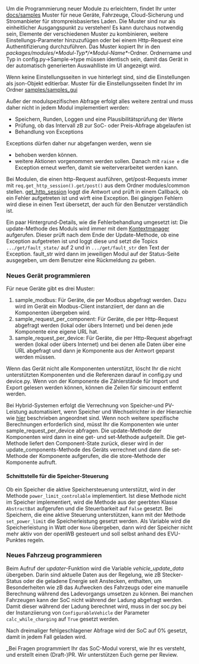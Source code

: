 Um die Programmierung neuer Module zu erleichtern, findet Ihr unter [docs/samples](https://github.com/openWB/core/tree/master/docs/samples?v30-12-2022) Muster für neue Geräte, Fahrzeuge, Cloud-Sicherung und Stromanbieter für strompreisbasiertes Laden.
Die Muster sind nur als einheitlicher Ausgangspunkt zu verstehen! Es kann durchaus notwendig sein, Elemente der verschiedenen Muster zu kombinieren, weitere Einstellungs-Parameter hinzuzufügen oder bei einem Http-Request eine Authentifizierung durchzuführen.
Das Muster kopiert Ihr in den _packages/modules/\*Modul-Typ\*/\*Modul-Name\*_-Ordner. Ordnername und Typ in config.py->Sample->type müssen identisch sein, damit das Gerät in der automatisch generierten Auswahlliste im UI angezeigt wird.

Wenn keine Einstellungsseiten in vue hinterlegt sind, sind die Einstellungen als json-Objekt editierbar. Muster für die Einstellungsseiten findet Ihr im Ordner [samples/samples_gui](https://github.com/openWB/core/tree/02b34ff216b0dfc83fdc56a53b63d52d5d9a79d2/docs/samples/samples_gui)

Außer der modulspezifischen Abfrage erfolgt alles weitere zentral und muss daher nicht in jedem Modul implementiert werden:

* Speichern, Runden, Loggen und eine Plausibilitätsprüfung der Werte
* Prüfung, ob das Intervall zB zur SoC- oder Preis-Abfrage abgelaufen ist
* Behandlung von Exceptions

Exceptions dürfen daher nur abgefangen werden, wenn sie

* behoben werden können.
* weitere Aktionen vorgenommen werden sollen. Danach mit `raise e` die Exception erneut werfen, damit sie weiterverarbeitet werden kann.

Bei Modulen, die einen http-Request ausführen, get/post-Requests immer mit `req.get_http_session().get/post()` aus dem Ordner modules/common stellen. [get_http_session](https://github.com/openWB/core/blob/02b34ff216b0dfc83fdc56a53b63d52d5d9a79d2/packages/modules/common/req.py#L8) loggt die Antwort und prüft in einem Callback, ob ein Fehler aufgetreten ist und wirft eine Exception. Bei gängigen Fehlern wird diese in einen Text übersetzt, der auch für den Benutzer verständlich ist.

Ein paar Hintergrund-Details, wie die Fehlerbehandlung umgesetzt ist:
Die update-Methode des Moduls wird immer mit dem [Kontextmanager](https://github.com/openWB/core/blob/02b34ff216b0dfc83fdc56a53b63d52d5d9a79d2/packages/modules/common/component_context.py#L11) aufgerufen. Dieser prüft nach dem Ende der Update-Methode, ob eine Exception aufgetreten ist und loggt diese und setzt die Topics `.../get/fault_state/` auf 2 und in `.../get/fault_str` den Text der Exception. fault_str wird dann im jeweiligen Modul auf der Status-Seite ausgegeben, um dem Benutzer eine Rückmeldung zu geben.

### Neues Gerät programmieren

Für neue Geräte gibt es drei Muster:

1. sample_modbus: Für Geräte, die per Modbus abgefragt werden. Dazu wird im Gerät ein Modbus-Client instanziiert, der dann an die Komponenten übergeben wird.
2. sample_request_per_component: Für Geräte, die per Http-Request abgefragt werden (lokal oder übers Internet) und bei denen jede Komponente eine eigene URL hat.
3. sample_request_per_device: Für Geräte, die per Http-Request abgefragt werden (lokal oder übers Internet) und bei denen alle Daten über eine URL abgefragt und dann je Komponente aus der Antwort geparst werden müssen.

Wenn das Gerät nicht alle Komponenten unterstützt, löscht Ihr die nicht unterstützten Komponenten und die Referenzen darauf in config.py und device.py.
Wenn von der Komponente die Zählerstände für Import und Export gelesen werden können, können die Zeilen für simcount entfernt werden.

Bei Hybrid-Systemen erfolgt die Verrechnung von Speicher-und PV-Leistung automatisiert, wenn Speicher und Wechselrichter in der Hierarchie wie [hier](https://github.com/openWB/core/wiki/Hybrid-System-aus-Wechselrichter-und-Speicher) beschrieben angeordnet sind. Wenn noch weitere spezifische Berechnungen erforderlich sind, müsst Ihr die Komponenten wie unter sample_request_per_device abfragen. Die update-Methode der Komponenten wird dann in eine get- und set-Methode aufgeteilt. Die get-Methode liefert den Component-State zurück, dieser wird in der update_components-Methode des Geräts verrechnet und dann die set-Methode der Komponente aufgerufen, die die store-Methode der Komponente aufruft.

#### Schnittstelle für die Speicher-Steuerung

Ob ein Speicher die aktive Speichersteuerung unterstützt, wird in der Methode `power_limit_controlable` implementiert. Ist diese Methode nicht im Speicher implementiert, wird die Methode aus der geerbten Klasse `AbstractBat` aufgerufen und die Steuerbarkeit auf `False` gesetzt. Bei Speichern, die eine aktive Steuerung unterstützen, kann mit der Methode `set_power_limit` die Speicherleistung gesetzt werden. Als Variable wird die Speicherleistung in Watt oder `None` übergeben, dann wird der Speicher nicht mehr aktiv von der openWB gesteuert und soll selbst anhand des EVU-Punktes regeln.

### Neues Fahrzeug programmieren

Beim Aufruf der _updater_-Funktion wird die Variable _vehicle_update_data_ übergeben. Darin sind aktuelle Daten aus der Regelung, wie zB Stecker-Status oder die geladene Energie seit Anstecken, enthalten, um Besonderheiten wie zB das Aufwecken des Fahrzeugs oder eine manuelle Berechnung während des Ladevorgangs umsetzen zu können.
Bei manchen Fahrzeugen kann der SoC nicht während der Ladung abgefragt werden. Damit dieser während der Ladung berechnet wird, muss in der soc.py bei der Instanziierung von `ConfigurableVehicle` der Parameter `calc_while_charging` auf `True` gesetzt werden.

Nach dreimaliger fehlgeschlagener Abfrage wird der SoC auf 0% gesetzt, damit in jedem Fall geladen wird.

_Bei Fragen programmiert Ihr das SoC-Modul vorerst, wie Ihr es versteht, und erstellt einen (Draft-)PR. Wir unterstützen Euch gerne per Review.

